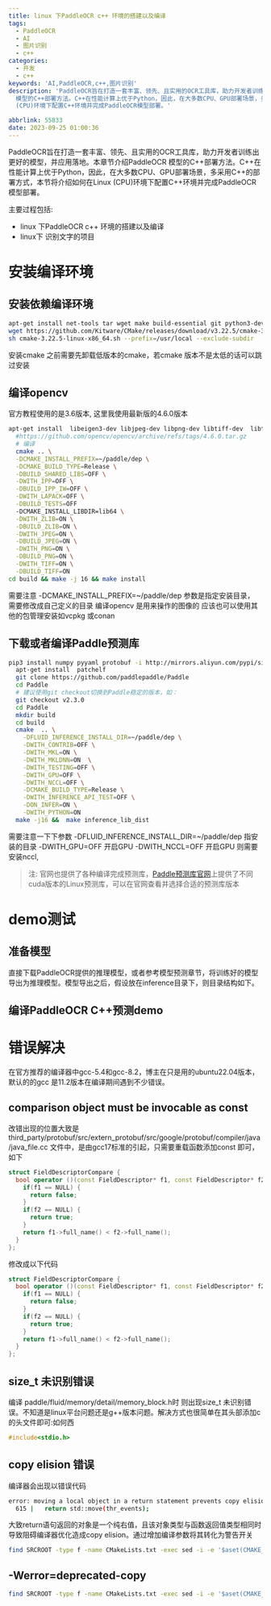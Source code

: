 ```yaml
---
title: linux 下PaddleOCR c++ 环境的搭建以及编译
tags:
  - PaddleOCR
  - AI
  - 图片识别
  - c++
categories:
  - 开发
  - c++
keywords: 'AI,PaddleOCR,c++,图片识别'
description: 'PaddleOCR旨在打造一套丰富、领先、且实用的OCR工具库，助力开发者训练出更好的模型，并应用落地。本章节介绍PaddleOCR
  模型的C++部署方法。C++在性能计算上优于Python，因此，在大多数CPU、GPU部署场景，多采用C++的部署方式，本节将介绍如何在Linux
  (CPU)环境下配置C++环境并完成PaddleOCR模型部署。'

abbrlink: 55833
date: 2023-09-25 01:00:36
---
```


PaddleOCR旨在打造一套丰富、领先、且实用的OCR工具库，助力开发者训练出更好的模型，并应用落地。本章节介绍PaddleOCR 模型的C++部署方法。C++在性能计算上优于Python，因此，在大多数CPU、GPU部署场景，多采用C++的部署方式，本节将介绍如何在Linux (CPU)环境下配置C++环境并完成PaddleOCR模型部署。

主要过程包括:

- linux 下PaddleOCR c++ 环境的搭建以及编译
- linux下 识别文字的项目

# 安装编译环境

## 安装依赖编译环境

```sh
apt-get install net-tools tar wget make build-essential git python3-dev;
wget https://github.com/Kitware/CMake/releases/download/v3.22.5/cmake-3.22.5-linux-x86_64.sh;
sh cmake-3.22.5-linux-x86_64.sh --prefix=/usr/local --exclude-subdir

```

安装cmake 之前需要先卸载低版本的cmake，若cmake 版本不是太低的话可以跳过安装

## 编译opencv

官方教程使用的是3.6版本, 这里我使用最新版的4.6.0版本

```bash
apt-get install  libeigen3-dev libjpeg-dev libpng-dev libtiff-dev  libtiff5-dev
  #https://github.com/opencv/opencv/archive/refs/tags/4.6.0.tar.gz
  # 编译
  cmake .. \
  -DCMAKE_INSTALL_PREFIX=~/paddle/dep \
  -DCMAKE_BUILD_TYPE=Release \
  -DBUILD_SHARED_LIBS=OFF \
  -DWITH_IPP=OFF \
  -DBUILD_IPP_IW=OFF \
  -DWITH_LAPACK=OFF \
  -DBUILD_TESTS=OFF
  -DCMAKE_INSTALL_LIBDIR=lib64 \
  -DWITH_ZLIB=ON \
  -DBUILD_ZLIB=ON \
  -DWITH_JPEG=ON \
  -DBUILD_JPEG=ON \
  -DWITH_PNG=ON \
  -DBUILD_PNG=ON \
  -DWITH_TIFF=ON \
  -DBUILD_TIFF=ON
cd build && make -j 16 && make install
```

需要注意 -DCMAKE_INSTALL_PREFIX=~/paddle/dep 参数是指定安装目录， 需要修改成自己定义的目录
编译opencv 是用来操作的图像的 应该也可以使用其他的包管理安装如vcpkg 或conan

## 下载或者编译Paddle预测库

```bash
pip3 install numpy pyyaml protobuf -i http://mirrors.aliyun.com/pypi/simple --trusted-host mirrors.aliyun.com
  apt-get install  patchelf
  git clone https://github.com/paddlepaddle/Paddle
  cd Paddle
  # 建议使用git checkout切换到Paddle稳定的版本，如：
  git checkout v2.3.0
  cd Paddle
  mkdir build
  cd build
  cmake  .. \
    -DFLUID_INFERENCE_INSTALL_DIR=~/paddle/dep \
    -DWITH_CONTRIB=OFF \
    -DWITH_MKL=ON \
    -DWITH_MKLDNN=ON  \
    -DWITH_TESTING=OFF \
    -DWITH_GPU=OFF \
    -DWITH_NCCL=OFF \
    -DCMAKE_BUILD_TYPE=Release \
    -DWITH_INFERENCE_API_TEST=OFF \
    -DON_INFER=ON \
    -DWITH_PYTHON=ON
  make -j16 &&  make inference_lib_dist
```

需要注意一下下参数
-DFLUID_INFERENCE_INSTALL_DIR=~/paddle/dep  指安装的目录
-DWITH_GPU=OFF   开启GPU
-DWITH_NCCL=OFF  开启GPU 则需要安装nccl,

> 注: 官网也提供了各种编译完成预测库，[Paddle预测库官网](https://paddleinference.paddlepaddle.org.cn/user_guides/download_lib.html)上提供了不同cuda版本的Linux预测库，可以在官网查看并选择合适的预测库版本

# demo测试

## 准备模型

直接下载PaddleOCR提供的推理模型，或者参考模型预测章节，将训练好的模型导出为推理模型。模型导出之后，假设放在inference目录下，则目录结构如下。

## 编译PaddleOCR C++预测demo

# 错误解决

在官方推荐的编译器中gcc-5.4和gcc-8.2，博主在只是用的ubuntu22.04版本，默认的的gcc 是11.2版本在编译期间遇到不少错误。

## comparison object must be invocable as const

改错出现的位置大致是third_party/protobuf/src/extern_protobuf/src/google/protobuf/compiler/java/java_file.cc 文件中，是由gcc17标准的引起，只需要重载函数添加const 即可，如下

```c++
struct FieldDescriptorCompare {
  bool operator ()(const FieldDescriptor* f1, const FieldDescriptor* f2)  {
    if(f1 == NULL) {
      return false;
    }
    if(f2 == NULL) {
      return true;
    }
    return f1->full_name() < f2->full_name();
  }
};
```

修改成以下代码

```c++
struct FieldDescriptorCompare {
  bool operator ()(const FieldDescriptor* f1, const FieldDescriptor* f2) const {
    if(f1 == NULL) {
      return false;
    }
    if(f2 == NULL) {
      return true;
    }
    return f1->full_name() < f2->full_name();
  }
};
```

## size_t 未识别错误

编译 paddle/fluid/memory/detail/memory_block.h时 则出现size_t 未识别错误。不知道是linux平台问题还是g++版本问题。解决方式也很简单在其头部添加c的头文件即可:如何西

```c++
#include<stdio.h>
```

## copy elision 错误

编译器会出现以错误代码

```bash
error: moving a local object in a return statement prevents copy elision [-Werror=pessimizing-move]
  615 |   return std::move(thr_events);
```

大致return语句返回的对象是一个纯右值，且该对象类型与函数返回值类型相同时 导致阻碍编译器优化造成copy elision。通过增加编译参数将其转化为警告开关

```bash
find SRCROOT -type f -name CMakeLists.txt -exec sed -i -e '$aset(CMAKE_CXX_FLAGS "${CMAKE_CXX_FLAGS} -Wno-error=pessimizing-move")' {} \;
```

## -Werror=deprecated-copy

```bash
find SRCROOT -type f -name CMakeLists.txt -exec sed -i -e '$aset(CMAKE_CXX_STANDARD ${CXX_STANDARD})' {} \;
```

<!-- find SRCROOT -type f -name CMakeLists.txt -exec sed -i -e '$aset(CMAKE_CXX_STANDARD ${CXX_STANDARD})' {} \;

